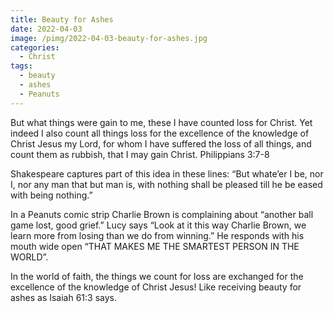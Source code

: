 ```yaml
---
title: Beauty for Ashes
date: 2022-04-03
image: /pimg/2022-04-03-beauty-for-ashes.jpg
categories:
  - Christ
tags:
  - beauty
  - ashes
  - Peanuts
---
```


<p data-block-key="cxqhf">But what things were gain to me, these I have counted loss for Christ. Yet indeed I also count all things loss for the excellence of the knowledge of Christ Jesus my Lord, for whom I have suffered the loss of all things, and count them as rubbish, that I may gain Christ. Philippians 3:7-8</p><p data-block-key="3jgv6">Shakespeare captures part of this idea in these lines: “But whate’er I be, nor I, nor any man that but man is, with nothing shall be pleased till he be eased with being nothing.”</p><p data-block-key="7quad">In a Peanuts comic strip Charlie Brown is complaining about “another ball game lost, good grief.” Lucy says “Look at it this way Charlie Brown, we learn more from losing than we do from winning.” He responds with his mouth wide open “THAT MAKES ME THE SMARTEST PERSON IN THE WORLD”.</p><p data-block-key="llk2">In the world of faith, the things we count for loss are exchanged for the excellence of the knowledge of Christ Jesus! Like receiving beauty for ashes as Isaiah 61:3 says.</p>

